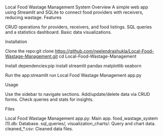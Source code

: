 Local Food Wastage Management System
Overview
A simple web app using Streamlit and SQLite to connect food providers with receivers, reducing wastage.
Features

CRUD operations for providers, receivers, and food listings.
SQL queries and a statistics dashboard.
Basic data visualizations.

Installation

Clone the repo:git clone https://github.com/neelendrashukla/Local-Food-Wastage-Management.git
cd Local-Food-Wastage-Management


Install dependencies:pip install streamlit pandas matplotlib seaborn


Run the app:streamlit run Local Food Wastage Management app.py



Usage

Use the sidebar to navigate sections.
Add/update/delete data via CRUD forms.
Check queries and stats for insights.

Files

Local Food Wastage Management app.py: Main app.
food_wastage_system (1).db: Database.
sql_queries/, visualization_charts/: Query and chart data.
cleaned_*.csv: Cleaned data files.

